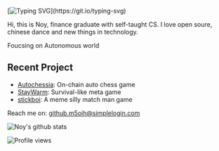 [![Typing SVG](https://readme-typing-svg.herokuapp.com?color=%2336BCF7&center=true&vCenter=true&width=600&lines=Hello,+computer+World!)](https://git.io/typing-svg)

Hi, this is  Noy, finance graduate with self-taught CS. I love open soure, chinese dance and new things in technology.

Foucsing on Autonomous world



## Recent Project

- [Autochessia](https://github.com/HelheimLabs): On-chain auto chess game
- [StayWarm](https://github.com/StayWarmLabs/StayWarm): Survival-like meta game 
- [stickboi](https://github.com/HelheimLabs/stickboi): A meme silly match man game

Reach me on: github.m5oih@simplelogin.com

![Noy's github stats](https://github-readme-stats.vercel.app/api?username=noyyyy&show_icons=true&theme=radical&include_all_commits=true)

![Profile views](https://gpvc.arturio.dev/noyyyy)
